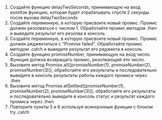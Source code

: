 1. Создайте функцию delayTwoSeconds, принимающую на вход коллбэк функцию, которая будет отрабатывать спустя 2 секунды после вызова delayTwoSeconds
2. Создайте переменную, в которую присвоите новый промис. Промис должен резолваться с числом 1. Обработайте промис методом .then и выведите результат
  его резолва в консоль
3. Создайте переменную, в которую присвоите новый промис. Промис должен реджектаться с "Promise failed". 
  Обработайте промис методом .catch и выведите результат его реджекта в консоль
4. Создайте функцию promiseNumber, принимающую на вход число. Функция должна возвращать промис, резолвающий это число.
5. Вызовите метод Promise.all([promiseNumber(1), promiseNumber(2), promiseNumber(3)]), обработайте его результаты и последовательно выведите
  в консоль результаты работы каждого промиса через .then
6. Вызовите метод Promise.allSettled([promiseNumber(1), promiseNumber(2), promiseNumber(3)]), обработайте его результаты и последовательно выведите
  в консоль статус и результат каждого промиса через .then
7. Повторите пункты 5 и 6 используя асинхронные функции с блоком try..catch